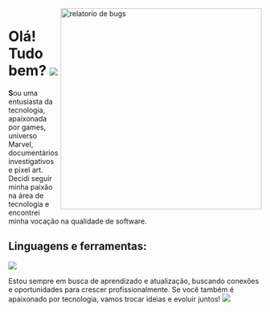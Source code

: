<img src="https://github.com/talytam/talytam/assets/38868433/c1b56765-b607-4c2f-829d-970a4520afc5" height="400" width="400" align="right" alt="relatorio de bugs">

<p align="right"> 
<h1>Olá! Tudo bem? <img src="https://github.com/talytam/talytam/assets/38868433/409e8a28-ed0f-4f29-a95b-6021727aa404"></h1>
<p><b>S</b>ou uma entusiasta da tecnologia, apaixonada por games, universo Marvel, documentários investigativos e pixel art. Decidi seguir minha paixão na área de tecnologia e encontrei minha vocação na qualidade de software.</p>

<h2 align="left">Linguagens e ferramentas:</h2>


<div align="left">
<p align="left">
  <a href="https://skillicons.dev">
    <img src="https://skillicons.dev/icons?i=html,css,javascript,java,git,gherkin,postman,selenium&perline=4" />
  </a>
</p>
</div>


<p align="left">
Estou sempre em busca de aprendizado e atualização, buscando conexões e oportunidades para crescer profissionalmente. Se você também é apaixonado por tecnologia, vamos trocar ideias e evoluir juntos! <img src="https://github.com/talytam/talytam/assets/38868433/3640db22-cba0-46ab-8449-08f1464c7dbf">
</p>
